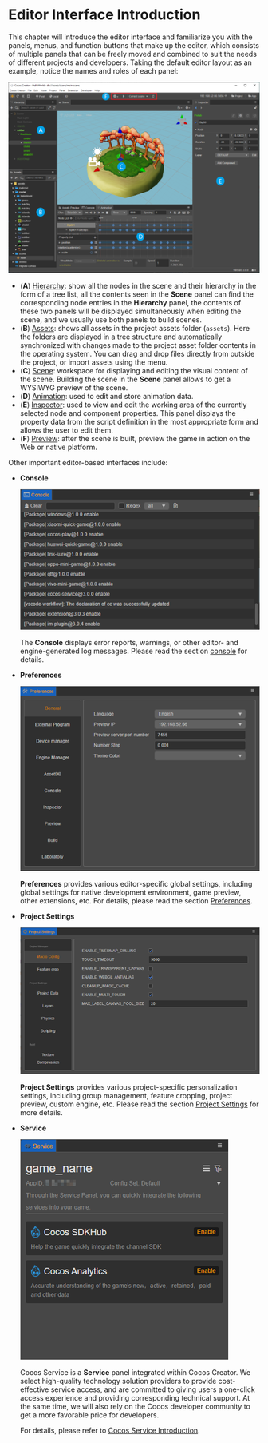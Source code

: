 # Editor Interface Introduction

This chapter will introduce the editor interface and familiarize you with the panels, menus, and function buttons that make up the editor, which consists of multiple panels that can be freely moved and combined to suit the needs of different projects and developers. Taking the default editor layout as an example, notice the names and roles of each panel:

![main](index/editor.png)

- (**A**) [Hierarchy](./hierarchy/index.md): show all the nodes in the scene and their hierarchy in the form of a tree list, all the contents seen in the **Scene** panel can find the corresponding node entries in the **Hierarchy** panel, the contents of these two panels will be displayed simultaneously when editing the scene, and we usually use both panels to build scenes.
- (**B**) [Assets](./assets/index.md): shows all assets in the project assets folder (`assets`). Here the folders are displayed in a tree structure and automatically synchronized with changes made to the project asset folder contents in the operating system. You can drag and drop files directly from outside the project, or import assets using the menu.
- (**C**) [Scene](./scene/index.md): workspace for displaying and editing the visual content of the scene. Building the scene in the **Scene** panel allows to get a WYSIWYG preview of the scene.
- (**D**) [Animation](./animation/index.md): used to edit and store animation data.
- (**E**) [Inspector](./inspector/index.md): used to view and edit the working area of the currently selected node and component properties. This panel displays the property data from the script definition in the most appropriate form and allows the user to edit them.
- (**F**) [Preview](./preview/index.md): after the scene is built, preview the game in action on the Web or native platform.

Other important editor-based interfaces include:

- **Console**

    ![console](index/console.png)

    The **Console** displays error reports, warnings, or other editor- and engine-generated log messages. Please read the section [console](console/index.md) for details.

- **Preferences**

    ![Preferences](index/preferences.png)

    **Preferences** provides various editor-specific global settings, including global settings for native development environment, game preview, other extensions, etc. For details, please read the section [Preferences](preferences/index.md).

- **Project Settings**

    ![Settings](index/settings.png)

    **Project Settings** provides various project-specific personalization settings, including group management, feature cropping, project preview, custom engine, etc. Please read the section [Project Settings](project/index.md) for more details.

- **Service**

    ![service](index/service.png)

    Cocos Service is a **Service** panel integrated within Cocos Creator. We select high-quality technology solution providers to provide cost-effective service access, and are committed to giving users a one-click access experience and providing corresponding technical support. At the same time, we will also rely on the Cocos developer community to get a more favorable price for developers.

    For details, please refer to [Cocos Service Introduction](https://service.cocos.com/document/en/).
